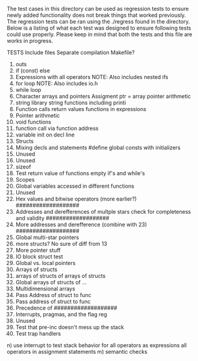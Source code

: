 The test cases in this directory can be used as regression tests to ensure 
newly added functionality does not break things that worked previously. The 
regression tests can be ran using the ./regress found in the directory. Below 
is a listing of what each test was designed to ensure following tests could 
use properly. Please keep in mind that both the tests and this file are works 
in progress.

TESTS
Include files
Separate compilation
Makefile?

1) outs
2) if (const) else
3) Expressions with all operators
    NOTE: Also includes nested ifs
4) for loop
    NOTE: Also includes io.h
5) while loop
6) Character arrays and pointers
    Assigment ptr = array
    pointer arithmetic
7) string library
    string functions including printi
8) Function calls
    return values
    functions in expressions
9) Pointer arithmetic
10) void functions
11) function call via function address
12) variable init on decl line
13) Structs
14) Mixing decls and statements
    #define
    global consts with initializers
15) Unused
16) Unused
17) sizeof
18) Test return value of functions
    empty if's and while's
19) Scopes
20) Global variables accessed in different functions
21) Unused
22) Hex values and bitwise operators (more earlier?) ###################
23) Addresses and derefferences of multple stars
    check for completeness and validity     ###################
24) More addresses and derefference (combine with 23) ###################
25) Global multi-star pointers
26) more structs? No sure of diff from 13
27) More pointer stuff
28) IO block struct test
29) Global vs. local pointers
30) Arrays of structs
31) arrays of structs of arrays of structs
32) Global arrays of structs of ...
33) Multidimensional arrays
34) Pass Address of struct to func
35) Pass address of struct to func
36) Precedence of ###################
37) Interrupts, pragmas, and the flag reg
38) Unused
39) Test that pre-inc doesn't mess up the stack
40) Test trap handlers



n) use interrupt to test stack behavior for
    all operators as expressions
    all operators in assignment statements
m) semantic checks
